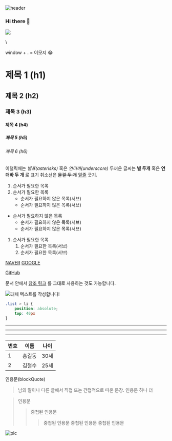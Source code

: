 ![header](https://capsule-render.vercel.app/api?type=wave&color=auto&height=300&section=header&text=Yoon%20Beens!&fontSize=90)

### Hi there 👋

<img src="https://img.shields.io/badge/JavaScript-F7DF1E?style=flat-square&logo=JavaScript&logoColor=black"/>

<!--
**yoonbeens/YOONBEENS** is a ✨ _special_ ✨ repository because its `README.md` (this file) appears on your GitHub profile.

Here are some ideas to get you started:

- 🔭 I’m currently working on ...
- 🌱 I’m currently learning ...
- 👯 I’m looking to collaborate on ...
- 🤔 I’m looking for help with ...
- 💬 Ask me about ...
- 📫 How to reach me: ...
- 😄 Pronouns: ...
- ⚡ Fun fact: ...
-->



\\<!-- 주석입니다. -->

window + . = 이모지 😂

# 제목 1 (h1)
## 제목 2 (h2)
### 제목 3 (h3)
#### 제목 4 (h4)
##### 제목 5 (h5)
###### 제목 6 (h6)

이탤릭체는 *별표(asterisks)* 혹은 _언더바(underscore)_
두꺼운 글씨는 **별 두개** 혹은 __언더바 두 개__ 로 표기
취소선은 ~~물결 두 개~~
<u>밑줄</u> 긋기.

1. 순서가 필요한 목록
1. 순서가 필요한 목록
    - 순서가 필요하지 않은 목록(서브)
    - 순서가 필요하지 않은 목록(서브)

- 순서가 필요하지 않은 목록
    - 순서가 필요하지 않은 목록(서브)
    - 순서가 필요하지 않은 목록(서브)

1. 순서가 필요한 목록
    1. 순서가 필요한 목록(서브)
    1. 순서가 필요한 목록(서브)

[NAVER](https://www.naver.com)
[GOOGLE](https://www.google.com "링크 설명(title) 작성")

[GitHub][1]

문서 안에서 [참조 링크] 를 그대로 사용하는 것도 가능합니다.

[1]: https://github.com/yoonbeens
[참조 링크]: https://www.naver.com

![대체 텍스트를 작성합니다!](https://cdn.dominos.co.kr/admin/upload/goods/20200311_x8StB1t3.jpg "그림 설명입니다.")


```css
.list > li {
    position: absolute;
    top: 40px
}
```

---
***
___


|번호|이름|나이|
|---|---|---|
|1|홍길동|30세|
|2|김철수|25세|


인용문(blockQuote)

> 남의 말이나 다른 글에서 직접 또는 간접적으로 따온 문장.
> 인용문 하나 더

> 인용문
>> 중첩된 인용문
>>> 중첩된 인용문
>>> 중첩된 인용문
>>> 중첩된 인용문

<img src="https://cdn.dominos.co.kr/admin/upload/goods/20200311_x8StB1t3.jpg" alt="pic" />

